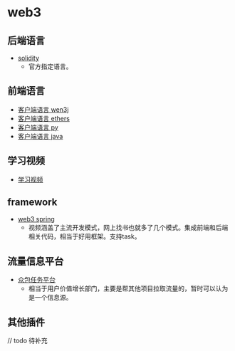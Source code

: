 # web3

## 后端语言

* [solidity](https://docs.soliditylang.org/en/latest/)
  * 官方指定语言。

## 前端语言

* [客户端语言 wen3j](https://web3js.readthedocs.io/en/v1.8.2/)
* [客户端语言 ethers](https://docs.ethers.org/v6/)
* [客户端语言 py](https://web3py.readthedocs.io/en/stable/)
* [客户端语言 java](https://docs.web3j.io/4.9.7/)

## 学习视频

* [学习视频](https://github.com/smartcontractkit/full-blockchain-solidity-course-js#hardhat-localhost-node)

## framework

* [web3 spring](https://hardhat.org/)
  * 视频涵盖了主流开发模式，网上找书也就多了几个模式。集成前端和后端相关代码，相当于好用框架。支持task。

## 流量信息平台

* [众包任务平台](https://galxe.com/explore#campaign)
  * 相当于用户价值增长部门，主要是帮其他项目拉取流量的，暂时可以认为是一个信息源。

## 其他插件

// todo 待补充
